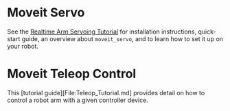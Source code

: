 # Moveit Servo

See the [Realtime Arm Servoing Tutorial](https://moveit.picknik.ai/main/doc/realtime_servo/realtime_servo_tutorial.html) for installation instructions, quick-start guide, an overview about `moveit_servo`, and to learn how to set it up on your robot.

# Moveit Teleop Control

This [tutorial guide][File:Teleop_Tutorial.md] provides detail on how to control a robot arm with a given controller device.